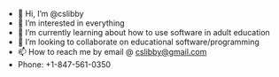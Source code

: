 - 👋 Hi, I’m @cslibby
- 👀 I’m interested in everything
- 🌱 I’m currently learning about how to use software in adult education
- 💞️ I’m looking to collaborate on educational software/programming
- 📫 How to reach me by email @ cslibby@gmail.com
-   Phone: +1-847-561-0350 

<!---
cslibby/cslibby is a ✨ special ✨ repository because its `README.md` (this file) appears on your GitHub profile.
You can click the Preview link to take a look at your changes.
--->
